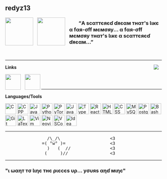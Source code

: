 ## redyz13
<img align="left" src="https://i.imgur.com/X03ecAq.gif" width="90" style="padding-right: 10px;">
<a href="#"><img align="left" src="https://i.imgur.com/qzLgo1t.png" height="90" style="padding-right: 10px;"></a>

### ㅤㅤ­­­“A ѕcαттєяєɗ ɗяєαм тнαт'ѕ Ɩιкє α fαя-σff мємσяу... α fαя-σff мємσяу тнαт'ѕ Ɩιкє α ѕcαттєяєɗ ɗяєαм...” 

<br>

___

<img align="right" src="https://i.imgur.com/zVg8SfX.gif" style="padding-right: 10px;" />

**Links**

<a href="https://discordapp.com/users/202172195156393985">
  <img align="left" width="50px" src="https://i.imgur.com/HekNSwo.png" style="padding-right: 10px;" />
</a>

<a href="https://steamcommunity.com/id/redyz13/">
  <img align="left" width="50px" src="https://i.imgur.com/XYWJQJz.png"/>
</a>

<br>
<br>

___

**Languages/Tools**
<div>
  <img alt="C" src="https://i.imgur.com/dM6PB86.png" width=35px height=35px/>
  <img alt="CPP" src="https://i.imgur.com/Na8xyXY.png" width=35px height=35px/>
  <img alt="Java" src="https://i.imgur.com/7VUEpIm.png" width=35px height=35px/>
  <img alt="Python" src="https://i.imgur.com/A19kygF.png" width=35px height=35px/>
  <img alt="PyTorch" src="https://i.imgur.com/TYnHbMC.png" width=35px height=35px/>
  <img alt=JavaScript src="https://i.imgur.com/7BpBnMH.png" width=35px height=35px/>
  <img alt=TypeScript src="https://i.imgur.com/aFRGBjJ.png" width=35px height=35px/>
  <img alt=React src="https://i.imgur.com/SZwtFkB.png" width=35px height=35px/>
  <img alt="HTML" src="https://i.imgur.com/TqsiUS5.png" width=35px height=35px/>
  <img alt="CSS" src="https://i.imgur.com/SnmwuXF.png" width=35px height=35px/>
  <img alt="MySQL" src="https://i.imgur.com/hgvD5JI.png" width=35px height=35px/>
  <img alt="PostgreSQL" src="https://i.imgur.com/CIuPfXv.png" width=35px height=35px/>
  <img alt="Bash" src="https://i.imgur.com/GWqtp8s.png" width=35px height=35px/>
  <img alt="Git" src="https://i.imgur.com/7erxHLN.png" width=35px height=35px/>
  <img alt="LaTex" src="https://i.imgur.com/OkkhJ1Y.png" width=35px height=35px/>
  <img alt="Vim" src="https://i.imgur.com/w7fQ7AK.png" width=35px height=35px/>
  <img alt="Neovim" src="https://i.imgur.com/i8dA8nj.png" width=35px height=35px/>
  <img alt="VSCode" src="https://i.imgur.com/zIGG9WD.png" width=35px height=35px/>
  <img alt="Idea" src="https://i.imgur.com/tSmE2OC.png" width=35px height=35px/>
</div>

___

<pre>
                /\_/\                   <3
              =( °w° )=                 <3
                )   (  //               <3
               (__ __)//                <3
</pre>

___

### "ι ωαηт тσ Ɩιηє тнє ριєcєѕ υρ... уσυяѕ αηɗ мιηє"

